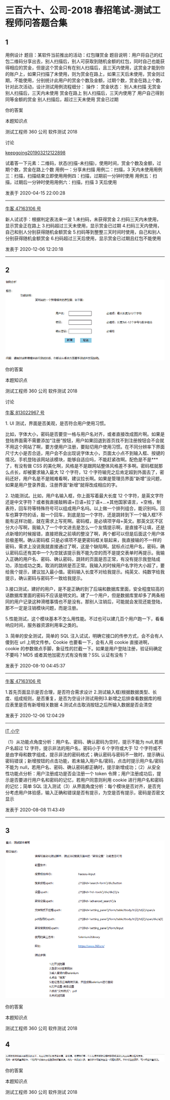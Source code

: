 # 三百六十、公司-2018 春招笔试-测试工程师问答题合集

## 1

用例设计
题目：某软件当前推出的活动：红包赚赏金
题目说明：用户将自己的红包二维码分享出去，别人扫描后，别人可获取到随机金额的红包，同时自己也能获得相应的赏金，但是这个赏金只有在别人扫描后，且三天内使用，这赏金才能到你的账户上，如果只扫描了未使用，则为赏金在路上，如果三天后未使用，赏金则过期，不能使用，分别统计此用户的赏金个数及金额，过期个数，赏金在路上个数，针对此次活动，设计测试用例流程细分：
操作：  赏金状态：
别人未扫描  无赏金
别人扫描后，三天内未使用  赏金在路上
别人扫描后，三天内使用了  用户自己得到同等金额的赏金
别人扫描后，超过三天未使用  赏金已过期

你的答案

本题知识点

测试工程师 360 公司 软件测试 2018

讨论

[keepgoing201903212122898](https://www.nowcoder.com/profile/989153638)

试着答一下元素：二维码，状态(扫描-未扫描)，使用时间，赏金个数及金额，过期个数，赏金在路上个数
用例一：分享未扫描
用例二：扫描，3 天内未使用用例三：扫描，扫描结束立即使用用例四：扫描，过期前一分钟时使用 用例五：扫描，过期后一分钟时使用用例六：扫描，扫描 3 天后使用

发表于 2020-04-15 22:00:28

* * *

[牛客 47163106 号](https://www.nowcoder.com/profile/47163106)

新人试试手：根据判定表法来一波 1.未扫码，未获得赏金 2.扫码三天内未使用，显示赏金正在路上 3.扫码超过三天未使用，显示赏金已过期 4.扫码三天内使用，自己和别人分别获得随机金额赏金 5.扫码等到整整三天时间时使用，自己和别人分别获得随机金额赏金 6.扫码超过三天后使用，显示赏金已过期且红包不能使用

发表于 2020-12-06 12:20:18

* * *

## 2

![](img/bec2bc19febe53b41044e946e079e704.png)

你的答案

本题知识点

测试工程师 360 公司 软件测试 2018

讨论

[牛客 813022967 号](https://www.nowcoder.com/profile/813022967)

1. UI 测试，界面是否美观，是否符合用户使用习惯。

比如，字体大小，密码是否要空一格与用户名对齐，或者直接改成图片啊。如果是登陆界面需不需要添加“注册”按钮，用户如果回退到首页找不到注册按钮会不会就不用这个网站了啊，要方便用户注册，要贴切用户使用习惯。在不同分辨率下界面尺寸大小是否合适，用户会不会出现说字体太小，页面太小点不到输入框、按键的情况。手机登陆该网站该模块，能够自适应吗，不能赶紧改啊。配色是不是***了，有没有做 CSS 的美化啊，风格是不是跟网站整体风格差不多啊。密码框就那么点长，却被要求输入最大 12 个字符，12 个字符输完之后肯定超到外面去了，密码还好，用户名是不是贼难看啊，建议拉长啊。如果是管理员界面”新增”没问题，如果是用户登录界面，注册界面“新增”就得改成相应的字。

2. 功能测试。比如，用户名输入框，你上面写着最大长度 12 个字符，是英文字符还是中文字符？或者我直接敲韩语+日语+拉丁语+...+其他国家语言，+空格，制表符，回车符等特殊符号可以组成用户名吗。以上做一个排列组合，能识别吗。回车也算字符的话，敲一个回车，到底是加一个字符，还是跳转到下一个输入框?不能有这样功能，就在需求上写死啊。密码框，是必填项字母+英文。那英文区不区分大小写啊，我输入了一个中文进去是怎么一个友情提示啊，是直接不让填，还是点新增的时候报错，直接把我之前填的整没了啊，两个都可以但是后面这个用户体验极差啊。确认密码框 只是必填项不是更密码框关联起来，我直接输的不一样的密码，需求上没说我就直接通过了啊，这是个缺陷啊。鼠标点过用户名，密码，确认密码后还有其中一个为空就该提示我不能为空的而不是提交表单时再提示。我输入正确的用户名、密码、确认密码，跳转的页面是否正常，有没有提示我登陆成功，添加成功之类。取消的跳转是否正常。我输入的时候用户名字符大小超了，要给我个提示，建议加入最小值。密码输入长度不对给我提示。纯英文、纯数字给我提示，确认密码与密码不一致给我提示。

3.接口测试，建好的用户，是不是正确的到了后端和数据库里面，安全程度较高的话数据库里面的密码不应该是明文的。建了一个用户，但是数据库里却多了两条相同的用户记录这种滑稽事情也不是没有。那别人注销后，可能就会发现还能登陆，那不一定是注销模块问题，而是注册。

5.性能测试，这个模块基本不怎么用性能。不过也可以建几百个用户跑一下，看看响应时间，服务器资源利用率之类的。

3. 简单的安全测试，简单的 SQL 注入试试，明确它接口的传参方式，会不会有人傻到在 url 上明文传参。Cookie 也要看一下，会有人用 cookie 直接进啊，cookie 的参数做点手脚，象征性的拦截一下。如果是用户登陆注册，验证码确定不要吗？MD5 或者其他加密方式有没有做？SSL 认证有没有？

发表于 2020-08-10 04:45:37

* * *

[牛客 47163106 号](https://www.nowcoder.com/profile/47163106)

1.首先页面显示是否合理，是否符合需求设计 2.测试输入框(根据数据类型、长度、组成规则，是否重复，是否为空设计测试用例)3.新增之后排查看数据库的相应表里是否有新增相关数据 4.测试点击取消按钮之后所输入数据是否会清空

发表于 2020-12-06 12:04:29

* * *

[IT 小宁](https://www.nowcoder.com/profile/342744692)

（1）从功能点角度分析：用户名、密码、确认密码为空时，提示不能为 null,若用户名超过 12 字符，提示非法的用户名，密码小于 6 个字符或大于 12 个字符或不是由字母和数字组成，提示非法的密码格式；确认密码与密码不一致时，提示确认密码错误；新增按钮的点击功能，若未输入用户名/密码，点击时提示用户名/密码不能为 null，若用户名、密码、确认密码都正确时，提示新增成功；（2）从安全性功能点分析：用户注册成功是否会注册一个 token 令牌；用户注册成功后，提示是否要进行用户名和密码的记忆，若用户同意则利用 cookie 进行用户名和密码的记忆；简单 SQL 注入测试（3）从界面角度分析：每个模块是否对齐，是否充分考虑用户体验感，输入正确和错误是否有提示，为空是否有提示，密码是否密文显示

发表于 2020-08-08 11:43:49

* * *

## 3

![](img/912be0197b552a0931f181db975919fd.png)

你的答案

本题知识点

测试工程师 360 公司 软件测试 2018

## 4

![](img/11612e736e3fe6932f316fccd1b9c0b0.png)

你的答案

本题知识点

测试工程师 360 公司 软件测试 2018
